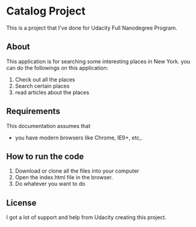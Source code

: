 # Catalog Project
This is a project that I've done for Udacity Full Nanodegree Program.

## About
This application is for searching some interesting places in New York. you can do the followings on this application:

1. Check out all the places
2. Search certain places
3. read articles about the places

## Requirements
This documentation assumes that
- you have modern browsers like Chrome, IE9+, etc,.

## How to run the code
1. Download or clone all the files into your computer
2. Open the index.html file in the browser.
3. Do whatever you want to do

## License
I got a lot of support and help from Udacity creating this project.
